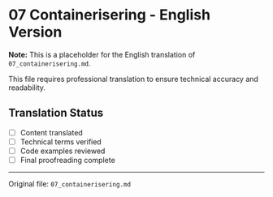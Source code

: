 # 07 Containerisering - English Version

**Note:** This is a placeholder for the English translation of `07_containerisering.md`.

This file requires professional translation to ensure technical accuracy and readability.

## Translation Status
- [ ] Content translated
- [ ] Technical terms verified
- [ ] Code examples reviewed
- [ ] Final proofreading complete

---

Original file: `07_containerisering.md`
